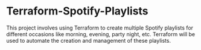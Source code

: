 # Terraform-Spotify-Playlists
This project involves using Terraform to create multiple Spotify playlists for different occasions like morning, evening, party night, etc. Terraform will be used to automate the creation and management of these playlists.

